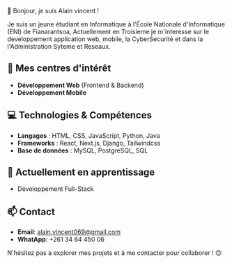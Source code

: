 👋 Bonjour, je suis Alain vincent !

Je suis un jeune étudiant en Informatique à l'École Nationale d'Informatique (ENI) de Fianarantsoa, Actuellement en Troisieme je m'interesse sur le developpement application web, mobile, la CyberSecurité et dans la l'Administration Syteme et Reseaux. 

## 🚀 Mes centres d'intérêt
- **Développement Web** (Frontend & Backend)
- **Développement Mobile**

## 💻 Technologies & Compétences
- **Langages** : HTML, CSS, JavaScript, Python, Java
- **Frameworks** : React, Next.js, Django, Tailwindcss
- **Base de données** : MySQL, PostgreSQL, SQL

## 🌱 Actuellement en apprentissage
- Développement Full-Stack

## 📫 Contact
- **Email**: alain.vincent069@gmail.com
- **WhatApp**: +261 34 64 450 06

N'hésitez pas à explorer mes projets et à me contacter pour collaborer ! 😊
